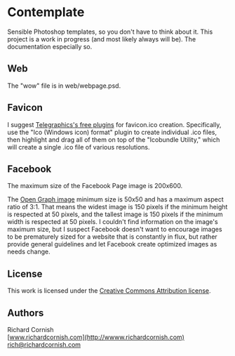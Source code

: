 Contemplate
===========

Sensible Photoshop templates, so you don't have to think about it. This project is a work in progress (and most likely always will be). The documentation especially so.

Web
---

The "wow" file is in web/webpage.psd.

Favicon
-------

I suggest [Telegraphics's free plugins](http://www.telegraphics.com.au/sw/) for favicon.ico creation. Specifically, use the "Ico (Windows icon) format" plugin to create individual .ico files, then highlight and drag all of them on top of the "Icobundle Utility," which will create a single .ico file of various resolutions.

Facebook
--------

The maximum size of the Facebook Page image is 200x600.

The [Open Graph image](http://developers.facebook.com/docs/opengraph) minimum size is 50x50 and has a maximum aspect ratio of 3:1. That means the widest image is 150 pixels if the minimum height is respected at 50 pixels, and the tallest image is 150 pixels if the minimum width is respected at 50 pixels. I couldn't find information on the image's maximum size, but I suspect Facebook doesn't want to encourage images to be prematurely sized for a website that is constantly in flux, but rather provide general guidelines and let Facebook create optimized images as needs change.

<meta property="og:image" content="http://www.example.com/open_graph.jpg">

License
-------

This work is licensed under the [Creative Commons Attribution license](http://creativecommons.org/licenses/by/3.0/).

Authors
-------

Richard Cornish  
[www.richardcornish.com](http://wwww.richardcornish.com)  
[rich@richardcornish.com](mailto:rich@richardcornish.com)  